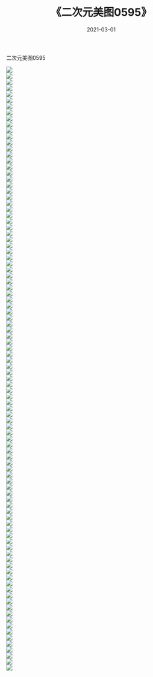 ﻿---
layout: post
title:  《二次元美图0595》
date:   2021-03-01
img: http://imgx.orgx.ga/二次元/2021/二次元美图0595/000.jpg
categories: [美女, 清纯, 唯美]
---

二次元美图0595

 ![](http://imgx.orgx.ga/二次元/2021/二次元美图0595/001.png) <br>![](http://imgx.orgx.ga/二次元/2021/二次元美图0595/002.png) <br>![](http://imgx.orgx.ga/二次元/2021/二次元美图0595/003.png) <br>![](http://imgx.orgx.ga/二次元/2021/二次元美图0595/004.png) <br>![](http://imgx.orgx.ga/二次元/2021/二次元美图0595/005.png) <br>![](http://imgx.orgx.ga/二次元/2021/二次元美图0595/006.png) <br>![](http://imgx.orgx.ga/二次元/2021/二次元美图0595/007.png) <br>![](http://imgx.orgx.ga/二次元/2021/二次元美图0595/008.png) <br>![](http://imgx.orgx.ga/二次元/2021/二次元美图0595/009.png) <br>![](http://imgx.orgx.ga/二次元/2021/二次元美图0595/010.png) <br>![](http://imgx.orgx.ga/二次元/2021/二次元美图0595/011.png) <br>![](http://imgx.orgx.ga/二次元/2021/二次元美图0595/012.png) <br>![](http://imgx.orgx.ga/二次元/2021/二次元美图0595/013.png) <br>![](http://imgx.orgx.ga/二次元/2021/二次元美图0595/014.png) <br>![](http://imgx.orgx.ga/二次元/2021/二次元美图0595/015.png) <br>![](http://imgx.orgx.ga/二次元/2021/二次元美图0595/016.png) <br>![](http://imgx.orgx.ga/二次元/2021/二次元美图0595/017.png) <br>![](http://imgx.orgx.ga/二次元/2021/二次元美图0595/018.png) <br>![](http://imgx.orgx.ga/二次元/2021/二次元美图0595/019.png) <br>![](http://imgx.orgx.ga/二次元/2021/二次元美图0595/020.png) <br>![](http://imgx.orgx.ga/二次元/2021/二次元美图0595/021.png) <br>![](http://imgx.orgx.ga/二次元/2021/二次元美图0595/022.png) <br>![](http://imgx.orgx.ga/二次元/2021/二次元美图0595/023.png) <br>![](http://imgx.orgx.ga/二次元/2021/二次元美图0595/024.png) <br>![](http://imgx.orgx.ga/二次元/2021/二次元美图0595/025.png) <br>![](http://imgx.orgx.ga/二次元/2021/二次元美图0595/026.png) <br>![](http://imgx.orgx.ga/二次元/2021/二次元美图0595/027.png) <br>![](http://imgx.orgx.ga/二次元/2021/二次元美图0595/028.png) <br>![](http://imgx.orgx.ga/二次元/2021/二次元美图0595/029.png) <br>![](http://imgx.orgx.ga/二次元/2021/二次元美图0595/030.png) <br>![](http://imgx.orgx.ga/二次元/2021/二次元美图0595/031.png) <br>![](http://imgx.orgx.ga/二次元/2021/二次元美图0595/032.png) <br>![](http://imgx.orgx.ga/二次元/2021/二次元美图0595/033.png) <br>![](http://imgx.orgx.ga/二次元/2021/二次元美图0595/034.png) <br>![](http://imgx.orgx.ga/二次元/2021/二次元美图0595/035.png) <br>![](http://imgx.orgx.ga/二次元/2021/二次元美图0595/036.png) <br>![](http://imgx.orgx.ga/二次元/2021/二次元美图0595/037.png) <br>![](http://imgx.orgx.ga/二次元/2021/二次元美图0595/038.png) <br>![](http://imgx.orgx.ga/二次元/2021/二次元美图0595/039.png) <br>![](http://imgx.orgx.ga/二次元/2021/二次元美图0595/040.png) <br>![](http://imgx.orgx.ga/二次元/2021/二次元美图0595/041.png) <br>![](http://imgx.orgx.ga/二次元/2021/二次元美图0595/042.png) <br>![](http://imgx.orgx.ga/二次元/2021/二次元美图0595/043.png) <br>![](http://imgx.orgx.ga/二次元/2021/二次元美图0595/044.png) <br>![](http://imgx.orgx.ga/二次元/2021/二次元美图0595/045.png) <br>![](http://imgx.orgx.ga/二次元/2021/二次元美图0595/046.png) <br>![](http://imgx.orgx.ga/二次元/2021/二次元美图0595/047.png) <br>![](http://imgx.orgx.ga/二次元/2021/二次元美图0595/048.png) <br>![](http://imgx.orgx.ga/二次元/2021/二次元美图0595/049.png) <br>![](http://imgx.orgx.ga/二次元/2021/二次元美图0595/050.png) <br>![](http://imgx.orgx.ga/二次元/2021/二次元美图0595/051.png) <br>![](http://imgx.orgx.ga/二次元/2021/二次元美图0595/052.png) <br>![](http://imgx.orgx.ga/二次元/2021/二次元美图0595/053.png) <br>![](http://imgx.orgx.ga/二次元/2021/二次元美图0595/054.png) <br>![](http://imgx.orgx.ga/二次元/2021/二次元美图0595/055.png) <br>![](http://imgx.orgx.ga/二次元/2021/二次元美图0595/056.png) <br>![](http://imgx.orgx.ga/二次元/2021/二次元美图0595/057.png) <br>![](http://imgx.orgx.ga/二次元/2021/二次元美图0595/058.png) <br>![](http://imgx.orgx.ga/二次元/2021/二次元美图0595/059.png) <br>![](http://imgx.orgx.ga/二次元/2021/二次元美图0595/060.png) <br>![](http://imgx.orgx.ga/二次元/2021/二次元美图0595/061.png) <br>![](http://imgx.orgx.ga/二次元/2021/二次元美图0595/062.png) <br>![](http://imgx.orgx.ga/二次元/2021/二次元美图0595/063.png) <br>![](http://imgx.orgx.ga/二次元/2021/二次元美图0595/064.png) <br>![](http://imgx.orgx.ga/二次元/2021/二次元美图0595/065.png) <br>![](http://imgx.orgx.ga/二次元/2021/二次元美图0595/066.png) <br>![](http://imgx.orgx.ga/二次元/2021/二次元美图0595/067.png) <br>![](http://imgx.orgx.ga/二次元/2021/二次元美图0595/068.png) <br>![](http://imgx.orgx.ga/二次元/2021/二次元美图0595/069.png) <br>![](http://imgx.orgx.ga/二次元/2021/二次元美图0595/070.png) <br>![](http://imgx.orgx.ga/二次元/2021/二次元美图0595/071.png) <br>![](http://imgx.orgx.ga/二次元/2021/二次元美图0595/072.png) <br>![](http://imgx.orgx.ga/二次元/2021/二次元美图0595/073.png) <br>![](http://imgx.orgx.ga/二次元/2021/二次元美图0595/074.png) <br>![](http://imgx.orgx.ga/二次元/2021/二次元美图0595/075.png) <br>![](http://imgx.orgx.ga/二次元/2021/二次元美图0595/076.png) <br>![](http://imgx.orgx.ga/二次元/2021/二次元美图0595/077.png) <br>![](http://imgx.orgx.ga/二次元/2021/二次元美图0595/078.png) <br>![](http://imgx.orgx.ga/二次元/2021/二次元美图0595/079.png) <br>![](http://imgx.orgx.ga/二次元/2021/二次元美图0595/080.png) <br>![](http://imgx.orgx.ga/二次元/2021/二次元美图0595/081.png) <br>![](http://imgx.orgx.ga/二次元/2021/二次元美图0595/082.png) <br>![](http://imgx.orgx.ga/二次元/2021/二次元美图0595/083.png) <br>![](http://imgx.orgx.ga/二次元/2021/二次元美图0595/084.png) <br>![](http://imgx.orgx.ga/二次元/2021/二次元美图0595/085.png) <br>![](http://imgx.orgx.ga/二次元/2021/二次元美图0595/086.png) <br>![](http://imgx.orgx.ga/二次元/2021/二次元美图0595/087.png) <br>![](http://imgx.orgx.ga/二次元/2021/二次元美图0595/088.png) <br>![](http://imgx.orgx.ga/二次元/2021/二次元美图0595/089.png) <br>![](http://imgx.orgx.ga/二次元/2021/二次元美图0595/090.png) <br>![](http://imgx.orgx.ga/二次元/2021/二次元美图0595/091.png) <br>![](http://imgx.orgx.ga/二次元/2021/二次元美图0595/092.png) <br>![](http://imgx.orgx.ga/二次元/2021/二次元美图0595/093.png) <br>![](http://imgx.orgx.ga/二次元/2021/二次元美图0595/094.png) <br>![](http://imgx.orgx.ga/二次元/2021/二次元美图0595/095.png) <br>![](http://imgx.orgx.ga/二次元/2021/二次元美图0595/096.png) <br>![](http://imgx.orgx.ga/二次元/2021/二次元美图0595/097.png) <br>![](http://imgx.orgx.ga/二次元/2021/二次元美图0595/098.png) <br>![](http://imgx.orgx.ga/二次元/2021/二次元美图0595/099.png) <br>![](http://imgx.orgx.ga/二次元/2021/二次元美图0595/100.png) <br>